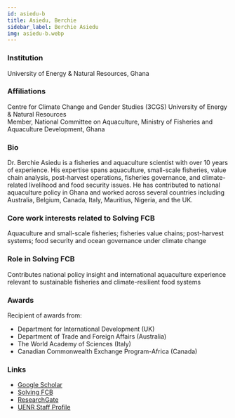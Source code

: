 ```yaml
---
id: asiedu-b
title: Asiedu, Berchie
sidebar_label: Berchie Asiedu
img: asiedu-b.webp
---
```


### Institution

University of Energy & Natural Resources, Ghana

### Affiliations

Centre for Climate Change and Gender Studies (3CGS) University of Energy & Natural Resources  
Member, National Committee on Aquaculture, Ministry of Fisheries and Aquaculture Development, Ghana

### Bio

Dr. Berchie Asiedu is a fisheries and aquaculture scientist with over 10 years of experience. His expertise spans aquaculture, small-scale fisheries, value chain analysis, post-harvest operations, fisheries governance, and climate-related livelihood and food security issues. He has contributed to national aquaculture policy in Ghana and worked across several countries including Australia, Belgium, Canada, Italy, Mauritius, Nigeria, and the UK.

### Core work interests related to Solving FCB

Aquaculture and small-scale fisheries; fisheries value chains; post-harvest systems; food security and ocean governance under climate change

### Role in Solving FCB

Contributes national policy insight and international aquaculture experience relevant to sustainable fisheries and climate-resilient food systems

### Awards

Recipient of awards from:
- Department for International Development (UK)  
- Department of Trade and Foreign Affairs (Australia)  
- The World Academy of Sciences (Italy)  
- Canadian Commonwealth Exchange Program-Africa (Canada)
### Links
- [Google Scholar](https://scholar.google.com/citations?user=B8lhOKIAAAAJ)
- [Solving FCB](https://solvingfcb.org/people/asiedu-b/)
- [ResearchGate](https://www.researchgate.net/profile/Berchie-Asiedu)
- [UENR Staff Profile](https://staff.uenr.edu.gh/berchie-asiedu/)